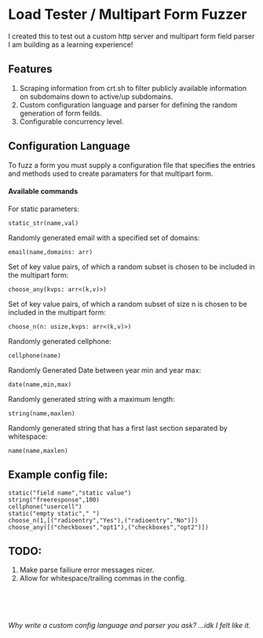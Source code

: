 # Load Tester / Multipart Form Fuzzer

I created this to test out a custom http server and multipart form field parser I am building as a learning experience!

## Features
1. Scraping information from crt.sh to filter publicly available information on subdomains down to active/up subdomains.
2. Custom configuration language and parser for defining the random generation of form feilds.
3. Configurable concurrency level.

## Configuration Language
To fuzz a form you must supply a configuration file that specifies the entries and methods used to create paramaters for that multipart form. <br>

#### Available commands

For static parameters:
```
static_str(name,val)
```

Randomly generated email with a specified set of domains:
```
email(name,domains: arr)
```

Set of key value pairs, of which a random subset is chosen to be included in the multipart form:
```
choose_any(kvps: arr<(k,v)>)
```

Set of key value pairs, of which a random subset of size n is chosen to be included in the multipart form:
```
choose_n(n: usize,kvps: arr<(k,v)>)
```

Randomly generated cellphone:
```
cellphone(name)
```

Randomly Generated Date between year min and year max:
```
date(name,min,max)
```

Randomly generated string with a maximum length:
```
string(name,maxlen)
```

Randomly generated string that has a first last section separated by whitespace:
```
name(name,maxlen)
```


## Example config file:

```
static("field name","static value")
string("freeresponse",100)
cellphone("usercell")
static("empty static"," ")
choose_n(1,[("radioentry","Yes"),("radioentry","No")])
choose_any([("checkboxes","opt1"),("checkboxes","opt2")])
```

## TODO:
1. Make parse failiure error messages nicer.
2. Allow for whitespace/trailing commas in the config.

<br>
<br>
<br>

*Why write a custom config language and parser you ask?*
*...idk I felt like it.*
